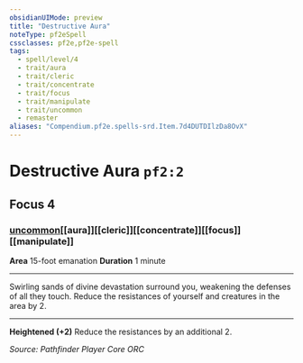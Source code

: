 ```yaml
---
obsidianUIMode: preview
title: "Destructive Aura"
noteType: pf2eSpell
cssclasses: pf2e,pf2e-spell
tags:
  - spell/level/4
  - trait/aura
  - trait/cleric
  - trait/concentrate
  - trait/focus
  - trait/manipulate
  - trait/uncommon
  - remaster
aliases: "Compendium.pf2e.spells-srd.Item.7d4DUTDIlzDa8OvX" 
---
```

# Destructive Aura  `pf2:2`  
## Focus 4
### [uncommon](uncommon "Uncommon Rarity Trait")[[aura]][[cleric]][[concentrate]][[focus]][[manipulate]]

**Area** 15-foot emanation
**Duration** 1 minute
* * * 
Swirling sands of divine devastation surround you, weakening the defenses of all they touch. Reduce the resistances of yourself and creatures in the area by 2.

* * *

**Heightened (+2)** Reduce the resistances by an additional 2.

*Source: Pathfinder Player Core*
*ORC*
